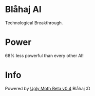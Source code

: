 # Blåhaj AI
Technological Breakthrough.

# Power
68% less powerful than every other AI!

# Info
Powered by [Ugly Moth Beta v0.4]()
Blåhaj :D

